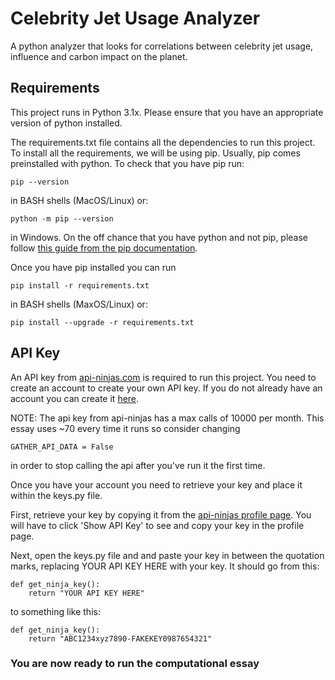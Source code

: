 # Celebrity Jet Usage Analyzer

A python analyzer that looks for correlations between celebrity jet usage, influence
and carbon impact on the planet. 

## Requirements

This project runs in Python 3.1x. Please ensure that you have an appropriate 
version of python installed.

The requirements.txt file contains all the dependencies to run this project. To
install all the requirements, we will be using pip. Usually, pip comes preinstalled
with python. To check that you have pip run:

```
pip --version
``` 

in BASH shells (MacOS/Linux) or:

```
python -m pip --version
```

in Windows. On the off chance that you have python and not pip, please follow
[this guide from the pip documentation](https://pip.pypa.io/en/stable/installation/).

Once you have pip installed you can run
```
pip install -r requirements.txt
```
in BASH shells (MaxOS/Linux) or:
```
pip install --upgrade -r requirements.txt
```

## API Key

An API key from [api-ninjas.com](https://www.api-ninjas.com/) is required to run this 
project. You need to create an account to create your own API key. If you do not
already have an account you can create it [here](https://www.api-ninjas.com/register).

NOTE: The api key from api-ninjas has a max calls of 10000 per month. This essay uses
~70 every time it runs so consider changing 
```
GATHER_API_DATA = False
```
in order to stop calling the api after you've run it the first time.

Once you have your account you need to retrieve your key and place it within the 
keys.py file.

First, retrieve your key by copying it from the [api-ninjas profile page](https://www.api-ninjas.com/profile).
You will have to click 'Show API Key' to see and copy your key in the profile page.

Next, open the keys.py file and and paste your key in between the quotation marks,
replacing YOUR API KEY HERE with your key. It should go from this:
```
def get_ninja_key():
    return "YOUR API KEY HERE"
```
to something like this:
```
def get_ninja_key():
    return "ABC1234xyz7890-FAKEKEY0987654321"
```

### You are now ready to run the computational essay